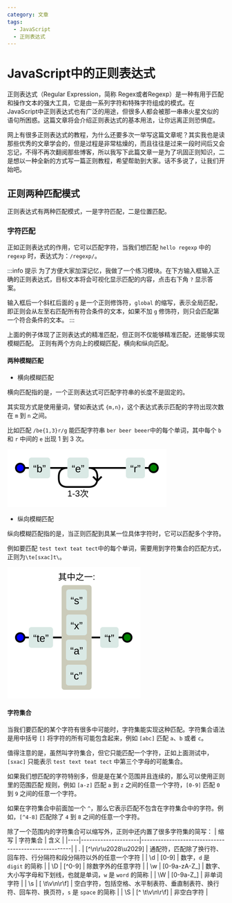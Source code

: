 ```yaml
---
category: 文章
tags:
  - JavaScript
  - 正则表达式
---
```


<script setup>
import Read from "@components/Read.vue";
import RegexpTest from "./RegexpTest.vue";
</script>

<ClientOnly>
  <read/>
</ClientOnly>

# JavaScript中的正则表达式

正则表达式（Regular Expression，简称
Regex或者Regexp）是一种有用于匹配和操作文本的强大工具，它是由一系列字符和特殊字符组成的模式。在JavaScript中正则表达式也有广泛的用途，但很多人都会被那一串串火星文似的语句所困惑。这篇文章将会介绍正则表达式的基本用法，让你远离正则恐惧症。

网上有很多正则表达式的教程，为什么还要多次一举写这篇文章呢？其实我也是读那些优秀的文章学会的，但是过程是非常枯燥的，而且往往是过来一段时间后又会忘记，不得不再次翻阅那些博客，所以我写下此篇文章一是为了巩固正则知识，二是想以一种全新的方式写一篇正则教程，希望帮助到大家。话不多说了，让我们开始吧。

## 正则两种匹配模式

正则表达式有两种匹配模式，一是字符匹配，二是位置匹配。

### 字符匹配

正如正则表达式的作用，它可以匹配字符，当我们想匹配 `hello regexp` 中的 `regexp` 时，表达式为：`/regexp/`。

<ClientOnly>
  <RegexpTest :text="['hello regexp']" answer="regexp" description="在下面输入框输入<b>regexp</b>，匹配下面文本中的<b>regexp</b>。"/>
</ClientOnly>

:::info 提示
为了方便大家加深记忆，我做了一个练习模块。在下方输入框输入正确的正则表达式，目标文本将会可视化显示匹配的内容，点击右下角 `?`
显示答案。

输入框后一个斜杠后面的 `g` 是一个正则修饰符，`global`
的缩写，表示全局匹配，即正则会从左至右匹配所有符合条件的文本，如果不加 `g` 修饰符，则只会匹配第一个符合条件的文本。
:::

上面的例子体现了正则表达式的精准匹配，但正则不仅能够精准匹配，还能够实现模糊匹配。
正则有两个方向上的模糊匹配，横向和纵向匹配。

#### 两种模糊匹配

- 横向模糊匹配

横向匹配指的是，一个正则表达式可匹配字符串的长度不是固定的。

其实现方式是使用量词，譬如表达式 `{m,n}`，这个表达式表示匹配的字符出现次数在 `m` 到 `n` 之间。

比如匹配 `/be{1,3}r/g` 能匹配字符串 `ber beer beeer`中的每个单词，其中每个 `b` 和 `r` 中间的 `e` 出现 1 到 3 次。

![img_1](./imgs/img_1.svg)

<ClientOnly>
  <RegexpTest :text="['ber','beer','beeer']" answer="be{1,3}r" description="在下面输入框输入<b>be{1,3}r</b>，匹配下面每一行文本。"></RegexpTest>
</ClientOnly>

- 纵向模糊匹配

纵向模糊匹配指的是，当正则匹配到具某一位具体字符时，它可以匹配多个字符。

例如要匹配 `test text teat tect`中的每个单词，需要用到字符集合的匹配方式，正则为`\te[sxac]t\`。

![img_1](./imgs/img_2.svg)

<ClientOnly>
  <RegexpTest :text="['test','text','teat','tect']" answer="te[sxac]t" description="在下面输入框输入<b>te[sxac]t</b>，匹配下面每一行文本。"></RegexpTest>
</ClientOnly>

#### 字符集合

当我们要匹配的某个字符有很多中可能时，字符集能实现这种匹配。字符集合语法是用中括号 `[]`
将字符的所有可能包含起来，例如 `[abc]` 匹配 `a`、`b` 或者 `c`。

值得注意的是，虽然叫字符集合，但它只能匹配一个字符，正如上面测试中，`[sxac]` 只能表示 `test text teat tect` 中第三个字母的可能集合。

如果我们想匹配的字符特别多，但是是在某个范围并且连续的，那么可以使用正则里的范围匹配 规则，例如 `[a-z]` 匹配 `a` 到 `z`
之间的任意一个字符，`[0-9]` 匹配 `0` 到 `9` 之间的任意一个字符。

<ClientOnly>
  <RegexpTest :text="['ABCDEFGHIJKLMNOPQRSTUVWXYZ']" answer="[J-S]" description="匹配下面文本中<b>J-S</b>之间所有字符"></RegexpTest>
</ClientOnly>

如果在字符集合中前面加一个 `^`，那么它表示匹配不包含在字符集合中的字符。例如，`[^4-8]` 匹配除了 `4` 到 `8` 之间的任意一个字符。

<ClientOnly>
  <RegexpTest :text="['bear','beor','beer','beur']" :answer="['be[^ou]r','be[^uo]r']" description="匹配下面除<b>beor</b>，<b>beur</b>之外的所有单词。"></RegexpTest>
</ClientOnly>

除了一个范围内的字符集合可以缩写外，正则中还内置了很多字符集的简写：
| 缩写 | 字符集合 | 含义 |
|----|---------------------|-----------------------------------------------------|
| . | [^\n\r\u2028\u2029] | 通配符，匹配除了换行符、回车符、行分隔符和段分隔符以外的任意一个字符 |
| \d | [0-9]               | 数字，`d` 是 `digit` 的简称 |
| \D | [^0-9]              | 除数字外的任意字符 |
| \w | [0-9a-zA-Z_]        | 数字、大小写字母和下划线，也就是单词，`w` 是 `word` 的简称 |
| \W | [0-9a-Z_]           | 非单词字符 |
| \s | [ \t\v\n\r\f]       | 空白字符，包括空格、水平制表符、垂直制表符、换行符、回车符、换页符，`s` 是 `space` 的简称 |
| \S | [^ \t\v\n\r\f]      | 非空白字符 |



